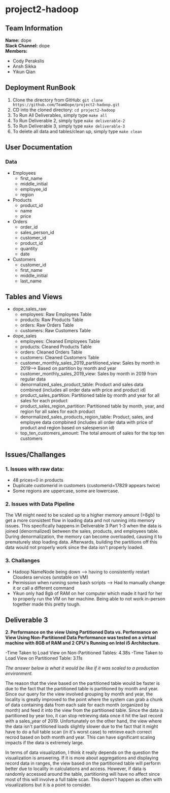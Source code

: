 # project2-hadoop
## Team Information
**Name:** dope  
**Slack Channel:** dope  
**Members:**  
* Cody Perakslis
* Ansh Sikka
* Yikun Qian

## Deployment RunBook
1. Clone the directory from GitHub: `git clone https://github.com/TeamDope/project2-hadoop.git`
2. CD into the cloned directory: `cd project2-hadoop`
3. To Run All Deliverables, simply type  `make all`
4. To Run Deliverable 2, simply type `make deliverable-2`
5. To Run Deliverable 3, simply type  `make deliverable-3`
6. To delete all data and tables/clean up, simply type `make clean`

## User Documentation
### Data
- Employees
  - first_name
  - middle_initial 
  - employee_id
  - region
- Products
  - product_id
  - name
  - price
- Orders
  - order_id
  - sales_person_id
  - customer_id
  - product_id
  - quantity
  - date
- Customers
  - customer_id
  - first_name
  - middle_initial
  - last_name
## Tables and Views
- dope_sales_raw
  - employees: Raw Employees Table
  - products: Raw Products Table
  - orders: Raw Orders Table
  - customers: Raw Customers Table
- dope_sales
  - employees: Cleaned Employees Table
  - products: Cleaned Products Table
  - orders: Cleaned Orders Table
  - customers: Cleaned Customers Table
  - customer_monthly_sales_2019_partitioned_view: Sales by month in 2019--> Based on partition by month and year
  - customer_monthly_sales_2019_view: Sales by month in 2019 from regular data
  - denormalized_sales_product_table: Product and sales data combined (includes all order data with price and product id)
  - product_sales_partition: Partitioned table by month and year for all sales for each product
  - product_sales_region_partition: Partitioned table by month, year, and region for all sales for each product
  - denormalized_sales_products_region_table: Product, sales, and employee data compbined (includes all order data with price of product and region based on salesperson id)
  - top_ten_customers_amount: The total amount of sales for the top ten customers
## Issues/Challanges
### 1. Issues with raw data:
- 48 prices=0 in products
- Duplicate customerid in customers (customerid=17829 appears twice)
- Some regions are uppercase, some are lowercase.
### 2. Issues with Data Pipeline
The VM might need to be scaled up to a higher memory amount (>8gb) to get a more consistent flow in loading data and not running into memory issues. This specifically happens in Deliverable 3 Part 1-3 when the data is joined (denormalized) between the sales, products, and employees table. During denormalization, the memory can become overloaded, causing it to prematurely stop loading data. Afterwards, building the partitions off this data would not properly work since the data isn't properly loaded. 
### 3. Challanges
- Hadoop NameNode being down --> having to consistently restart Cloudera services (unstable on VM)
- Permission when running some bash scripts --> Had to manually change it or call a different command
- Yikun only had 8gb of RAM on her computer which made it hard for her to properly run the VM on her machine. Being able to not work in-person together made this pretty tough.
## Deliverable 3

**2. Performance on the view Using Partitioned Data vs. Performance on View Using Non-Partitioned Data
Performance was tested on a virtual machine with 8GB of RAM and 2 CPU's Running on Intel i5 Architecture.**

-Time Taken to Load View on Non-Partitioned Tables: 4.38s
-Time Taken to Load View on Partitioned Table: 3.11s

*The answer below is what it would be like if it was scaled to a production environment.*

The reason that the view based on the partitioned table would be faster is due to the fact that the partitioned table is partitioned by month and year. Since our query for the view involved grouping by month and year, the locality is greatly improved to the point where the system can grab a chunk of data containing data from each sale for each month (organized by month) and feed it into the view from the partitioned table. Since the data is partitioned by year too, it can stop retrieving data once it hit the last record with a sales_year of 2019. Unfortunately on the other hand, the view where the data isn't partitioned loads slightly slower due to the fact that it might have to do a full table scan (in it's worst case) to retrieve each correct recrod based on both month and year. This can have significant scaling impacts if the data is extremely large.

In terms of data visualization, I think it really depends on the question the visualization is answering. If it is more about aggregations and displaying record data in ranges, the view based on the partitioned table will perform better due to locality in calculations and access. However, if data is randomly accessed around the table, partitioning will have no affect since most of this will involve a full table scan. This doesn't happen as often with visualizations but it is a point to consider.
